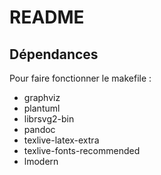 # README

## Dépendances

Pour faire fonctionner le makefile :

- graphviz
- plantuml
- librsvg2-bin
- pandoc
- texlive-latex-extra
- texlive-fonts-recommended
- lmodern
